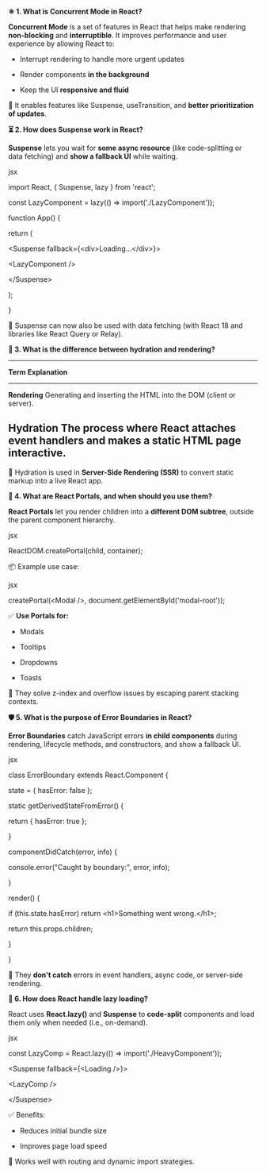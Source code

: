 **⚛️ 1. What is Concurrent Mode in React?**

**Concurrent Mode** is a set of features in React that helps make
rendering **non-blocking** and **interruptible**. It improves
performance and user experience by allowing React to:

-   Interrupt rendering to handle more urgent updates

-   Render components **in the background**

-   Keep the UI **responsive and fluid**

🔸 It enables features like Suspense, useTransition, and **better
prioritization of updates**.

**⏳ 2. How does Suspense work in React?**

**Suspense** lets you wait for **some async resource** (like
code-splitting or data fetching) and **show a fallback UI** while
waiting.

jsx

import React, { Suspense, lazy } from \'react\';

const LazyComponent = lazy(() =\> import(\'./LazyComponent\'));

function App() {

return (

\<Suspense fallback={\<div\>Loading\...\</div\>}\>

\<LazyComponent /\>

\</Suspense\>

);

}

🔹 Suspense can now also be used with data fetching (with React 18 and
libraries like React Query or Relay).

**🧠 3. What is the difference between hydration and rendering?**

  ------------------------------------------------------------------------------
  **Term**        **Explanation**
  --------------- --------------------------------------------------------------
  **Rendering**   Generating and inserting the HTML into the DOM (client or
                  server).

  **Hydration**   The process where React attaches event handlers and makes a
                  static HTML page **interactive**.
  ------------------------------------------------------------------------------

🔹 Hydration is used in **Server-Side Rendering (SSR)** to convert
static markup into a live React app.

**🔌 4. What are React Portals, and when should you use them?**

**React Portals** let you render children into a **different DOM
subtree**, outside the parent component hierarchy.

jsx

ReactDOM.createPortal(child, container);

📦 Example use case:

jsx

createPortal(\<Modal /\>, document.getElementById(\'modal-root\'));

✅ **Use Portals for:**

-   Modals

-   Tooltips

-   Dropdowns

-   Toasts

🔸 They solve z-index and overflow issues by escaping parent stacking
contexts.

**🛡️ 5. What is the purpose of Error Boundaries in React?**

**Error Boundaries** catch JavaScript errors **in child components**
during rendering, lifecycle methods, and constructors, and show a
fallback UI.

jsx

class ErrorBoundary extends React.Component {

state = { hasError: false };

static getDerivedStateFromError() {

return { hasError: true };

}

componentDidCatch(error, info) {

console.error(\"Caught by boundary:\", error, info);

}

render() {

if (this.state.hasError) return \<h1\>Something went wrong.\</h1\>;

return this.props.children;

}

}

🔹 They **don't catch** errors in event handlers, async code, or
server-side rendering.

**🐢 6. How does React handle lazy loading?**

React uses **React.lazy()** and **Suspense** to **code-split**
components and load them only when needed (i.e., on-demand).

jsx

const LazyComp = React.lazy(() =\> import(\'./HeavyComponent\'));

\<Suspense fallback={\<Loading /\>}\>

\<LazyComp /\>

\</Suspense\>

✅ Benefits:

-   Reduces initial bundle size

-   Improves page load speed

🔹 Works well with routing and dynamic import strategies.
